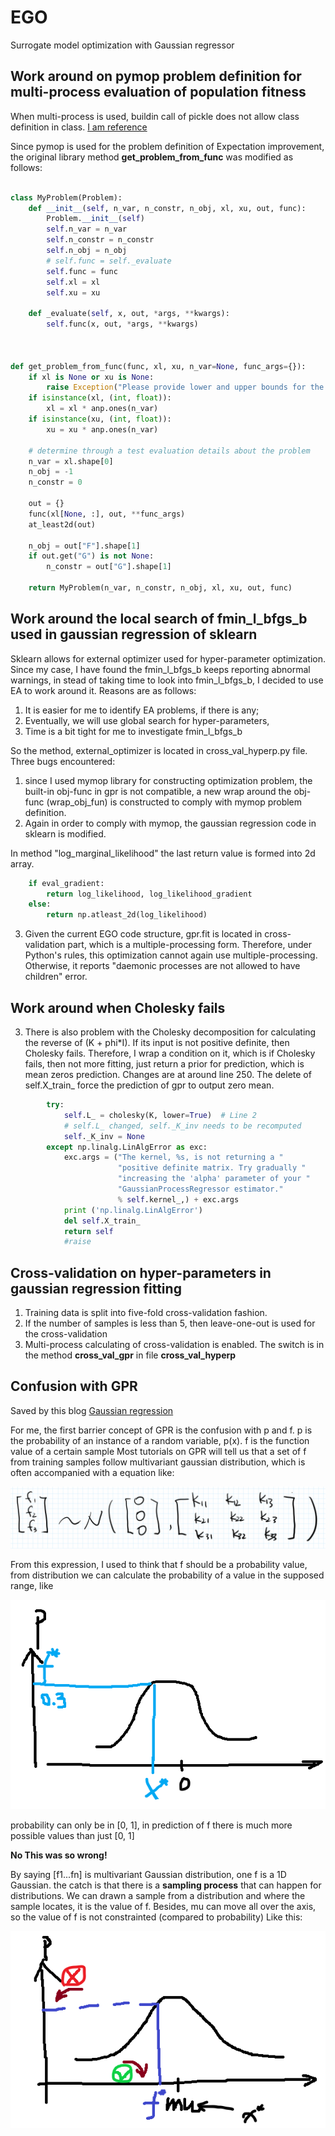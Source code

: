 # EGO
Surrogate model optimization with Gaussian regressor

## Work around on pymop problem definition for multi-process evaluation of population fitness
When multi-process is used, buildin call of pickle does not allow class definition in class. [I am reference](https://stackoverflow.com/questions/36994839/i-can-pickle-local-objects-if-i-use-a-derived-class)

Since pymop is used for the problem definition of Expectation improvement, the original library method **get_problem_from_func** was modified as follows:

```python

class MyProblem(Problem):
    def __init__(self, n_var, n_constr, n_obj, xl, xu, out, func):
        Problem.__init__(self)
        self.n_var = n_var
        self.n_constr = n_constr
        self.n_obj = n_obj
        # self.func = self._evaluate
        self.func = func
        self.xl = xl
        self.xu = xu

    def _evaluate(self, x, out, *args, **kwargs):
        self.func(x, out, *args, **kwargs)



def get_problem_from_func(func, xl, xu, n_var=None, func_args={}):
    if xl is None or xu is None:
        raise Exception("Please provide lower and upper bounds for the problem.")
    if isinstance(xl, (int, float)):
        xl = xl * anp.ones(n_var)
    if isinstance(xu, (int, float)):
        xu = xu * anp.ones(n_var)

    # determine through a test evaluation details about the problem
    n_var = xl.shape[0]
    n_obj = -1
    n_constr = 0

    out = {}
    func(xl[None, :], out, **func_args)
    at_least2d(out)

    n_obj = out["F"].shape[1]
    if out.get("G") is not None:
        n_constr = out["G"].shape[1]

    return MyProblem(n_var, n_constr, n_obj, xl, xu, out, func)

```

## Work around the local search of fmin_l_bfgs_b used in gaussian regression of sklearn ##
Sklearn allows for external optimizer used for hyper-parameter optimization.
Since my case, I have found the fmin_l_bfgs_b keeps reporting abnormal warnings, in stead of taking time to look into fmin_l_bfgs_b,
I decided to use EA to work around it. Reasons are as follows:
1. It is easier for me to identify EA problems, if there is any;
2. Eventually, we will use global search for hyper-parameters,
3. Time is a bit tight for me to investigate fmin_l_bfgs_b

So the method, external_optimizer is located in cross_val_hyperp.py file.
Three bugs encountered:
1. since I used mymop library for constructing optimization problem, the built-in obj-func in
gpr is not compatible, a new wrap around the obj-func (wrap_obj_fun) is constructed to comply with mymop problem definition.
2. Again in order to comply with mymop, the gaussian regression code in sklearn is modified.

In method "log_marginal_likelihood" the last return value is formed into 2d array.

```python
    if eval_gradient:
        return log_likelihood, log_likelihood_gradient
    else:
        return np.atleast_2d(log_likelihood)
```


3. Given the current EGO code structure, gpr.fit is located in cross-validation part, which is a multiple-processing form.
Therefore, under Python's rules, this optimization cannot again use multiple-processing. Otherwise, it reports "daemonic processes are not allowed to have children"
error.


## Work around when Cholesky fails ##

3. There is also problem with the Cholesky decomposition for calculating the reverse of (K + phi*I). If its input is not
positive definite, then Cholesky fails. Therefore, I wrap a condition on it, which is if Cholesky fails, then not more
fitting, just return a prior for prediction, which is mean zeros prediction.
Changes are at around line 250.
The delete of self.X_train_ force the prediction of gpr to output zero mean.


```python
        try:
            self.L_ = cholesky(K, lower=True)  # Line 2
            # self.L_ changed, self._K_inv needs to be recomputed
            self._K_inv = None
        except np.linalg.LinAlgError as exc:
            exc.args = ("The kernel, %s, is not returning a "
                        "positive definite matrix. Try gradually "
                        "increasing the 'alpha' parameter of your "
                        "GaussianProcessRegressor estimator."
                        % self.kernel_,) + exc.args
            print ('np.linalg.LinAlgError')
            del self.X_train_
            return self
            #raise

```





## Cross-validation on hyper-parameters in gaussian regression fitting
1. Training data is split into five-fold cross-validation fashion. 
2. If the number of samples is less than 5, then leave-one-out is used for the cross-validation
3. Multi-process calculating of cross-validation is enabled. The switch is in the method **cross_val_gpr** in file **cross_val_hyperp**




## Confusion with GPR
Saved by this blog [Gaussian regression](https://cloud.tencent.com/developer/article/1353538)

For me, the first barrier concept of GPR is the confusion with p and f. 
p is the probability of an instance of a random variable, p(x).
f is the function value of a certain sample 
Most tutorials on GPR will tell us that a set of f from training samples follow multivariant gaussian distribution, which is often accompanied with a equation like: 

![multi variant gaussian example](https://github.com/arielBWong/EGO/blob/master/images/f5d7r7z9xt.png)

From this expression, I used to think that f should be a probability value, from distribution we can calculate the probability of a value in the supposed range, like 

![unly gaussian](https://github.com/arielBWong/EGO/blob/master/images/1d%20normal.png)

probability can only be in [0, 1], in prediction of f there is much more possible values than just [0, 1]

**No This was so wrong!**

By saying [f1...fn] is multivariant Gaussian distribution, one f is a 1D Gaussian. 
the catch is that there is a **sampling process** that can happen for distributions. 
We can drawn a sample from a distribution and where the sample locates, it is the value of f. 
Besides, mu can move all over the axis, so the value of f is not constrainted (compared to probability)
Like this:

![look at the correction direction](https://github.com/arielBWong/EGO/blob/master/images/correction.png)


